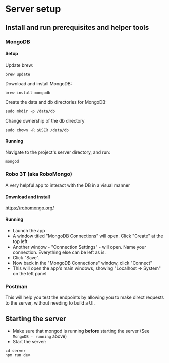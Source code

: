# Server setup

## Install and run prerequisites and helper tools

### **MongoDB**

#### Setup

Update brew:
```
brew update
```

Download and install MongoDB:
```
brew install mongodb
```

Create the data and db directories for MongoDB:
```
sudo mkdir -p /data/db
```

Change ownership of the db directory
```
sudo chown -R $USER /data/db
```

#### Running

Navigate to the project's server directory, and run:
```
mongod
```

### Robo 3T (aka RoboMongo)
A very helpful app to interact with the DB in a visual manner

#### Download and install
https://robomongo.org/

#### Running
- Launch the app
- A window titled "MongoDB Connections" will open. Click "Create" at the top left
- Another window - "Connection Settings" - will open. Name your connection. Everything else can be left as is.
- Click "Save".
- Now back in the "MongoDB Connections" window, click "Connect"
- This will open the app's main windows, showing "Localhost -> System" on the left panel

### **Postman**
This will help you test the endpoints by allowing you to make direct requests to the server, without needing to build a UI.

## Starting the server
- Make sure that mongod is running **before** starting the server (See `MongoDB - running` above)
- Start the server:
```
cd server
npm run dev
```
